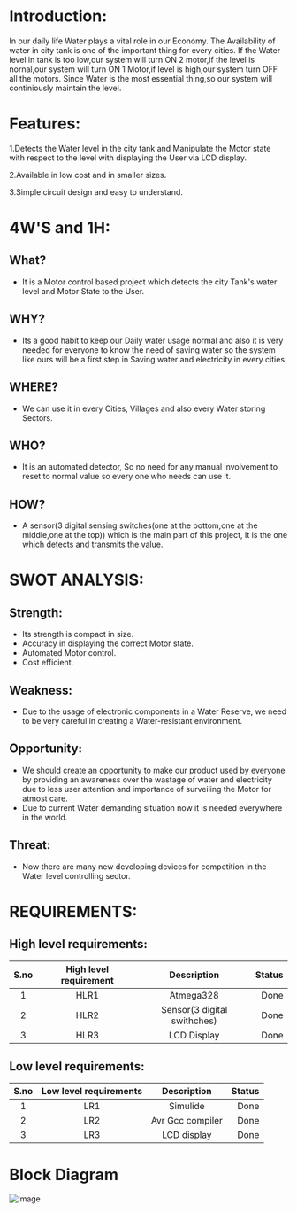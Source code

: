 # Introduction:
In our daily life Water plays a vital role in our Economy. The Availability of water in city tank is one of the important thing for every cities. If the Water level in tank is too low,our system will turn ON 2 motor,if the level is nornal,our system will turn ON 1 Motor,if level is high,our system turn OFF all the motors. Since Water is the most essential thing,so our system will continiously maintain the level.

# Features:
1.Detects the Water level in the city tank and Manipulate the Motor state with respect to the level with displaying the User via LCD display.

2.Available in low cost and in smaller sizes.

3.Simple circuit design and easy to understand.

# 4W'S and 1H:
## What?
* It is a Motor control based project which detects the city Tank's water level and Motor State to the User.
## WHY?
* Its a good habit to keep our Daily water usage normal and also it is very needed for everyone to know the need of saving water so the system like ours will be a first step in Saving water and electricity in every cities. 
## WHERE?
* We can use it in every Cities, Villages and also every Water storing Sectors.
## WHO?
*  It is an automated detector, So no need for any manual involvement to reset to normal value so every one who needs can use it.
## HOW?
* A sensor(3 digital sensing switches(one at the bottom,one at the middle,one at the top)) which is the main part of this project, It is the one which detects and transmits the value.

# SWOT ANALYSIS:
## Strength:
- Its strength is compact in size.
- Accuracy in displaying the correct Motor state.
- Automated Motor control.
- Cost efficient.
## Weakness:
- Due to the usage of electronic components in a Water Reserve, we need to be very careful in creating a Water-resistant environment.
## Opportunity:
- We should create an opportunity to make our product used by everyone by providing an awareness over the wastage of water and electricity due to less user attention and importance of surveiling the Motor for atmost care.
- Due to current Water demanding situation now it is needed everywhere in the world.
## Threat:
- Now there are many new developing devices for competition in the Water level controlling sector.


# REQUIREMENTS:
## High level requirements:
| S.no | High level requirement | Description | Status |
| :---:| :---: | :---: | ---: |
| 1 | HLR1 |  Atmega328 | Done |
| 2 | HLR2 | Sensor(3 digital swithches) | Done |
| 3 | HLR3 | LCD Display | Done |

## Low level requirements:
| S.no | Low level requirements | Description | Status |
| :---: | :---: | :---: | ---: |
| 1 | LR1 | Simulide | Done |
| 2 | LR2 | Avr Gcc compiler | Done |
| 3 | LR3 | LCD display | Done |

# Block Diagram
![image](https://user-images.githubusercontent.com/101259618/164445013-815ccb15-e653-4cf7-b372-cb164828e7d3.png)


